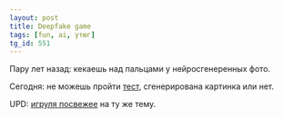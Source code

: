 ```yaml
---
layout: post
title: Deepfake game
tags: [fun, ai, утюг]
tg_id: 551
---
```

Пару лет назад: кекаешь над пальцами у нейросгенеренных фото.

Сегодня: не можешь пройти [тест](https://leonfurze.com/deepfake-game/), сгенерирована картинка или нет.

UPD: [игруля посвежее](https://realitycheckk.com/week1) на ту же тему.

